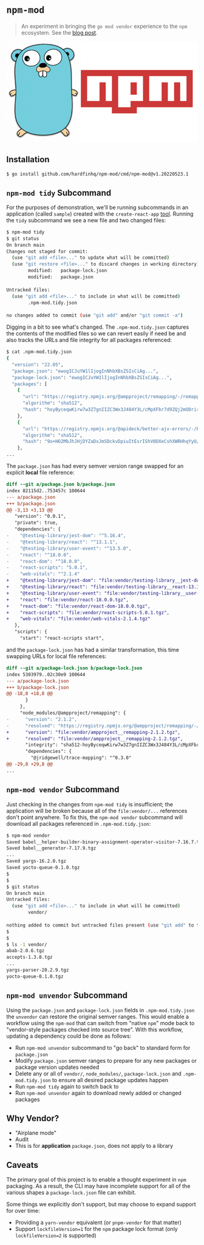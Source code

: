 # `npm-mod`

> An experiment in bringing the `go mod vendor` experience to the `npm`
> ecosystem. See the [blog post][2].

<p align="center">
  <img alt="npm and Go" src="./_images/npm-and-go.png?raw=true" />
</p>

## Installation

```
$ go install github.com/hardfinhq/npm-mod/cmd/npm-mod@v1.20220523.1
```

## `npm-mod tidy` Subcommand

For the purposes of demonstration, we'll be running subcommands in an
application (called `sample`) created with the `create-react-app` [tool][1].
Running the `tidy` subcommand we see a new file and two changed files:

```bash
$ npm-mod tidy
$ git status
On branch main
Changes not staged for commit:
  (use "git add <file>..." to update what will be committed)
  (use "git restore <file>..." to discard changes in working directory)
        modified:   package-lock.json
        modified:   package.json

Untracked files:
  (use "git add <file>..." to include in what will be committed)
        .npm-mod.tidy.json

no changes added to commit (use "git add" and/or "git commit -a")
```

Digging in a bit to see what's changed. The `.npm-mod.tidy.json` captures
the contents of the modified files so we can revert easily if need be and
also tracks the URLs and file integrity for all packages referenced:

```bash
$ cat .npm-mod.tidy.json
{
  "version": "22.05",
  "package.json": "ewogICJuYW1lIjogInNhbXBsZSIsCiAg...",
  "package-lock.json": "ewogICJuYW1lIjogInNhbXBsZSIsCiAg...",
  "packages": [
    {
      "url": "https://registry.npmjs.org/@ampproject/remapping/-/remapping-2.1.2.tgz",
      "algorithm": "sha512",
      "hash": "hoyByceqwKirw7w3Z7gnIIZC3Wx3J484Y3L/cMpXFbr7d9ZQj2mODrirNzcJa+SM3UlpWXYvKV4RlRpFXlWgXg=="
    },
    {
      "url": "https://registry.npmjs.org/@apideck/better-ajv-errors/-/better-ajv-errors-0.3.3.tgz",
      "algorithm": "sha512",
      "hash": "9o+HO2MbJhJHjDYZaDxJmSDckvDpiuItEsrIShV0DXeCshXWRHhqYyU/PKHMkuClOmFnZhRd6wzv4vpDu/dRKg=="
    },
...
```

The `package.json` has had every semver version range swapped for an explicit
**local** file reference:

```diff
diff --git a/package.json b/package.json
index 82115d2..753457c 100644
--- a/package.json
+++ b/package.json
@@ -3,13 +3,13 @@
   "version": "0.0.1",
   "private": true,
   "dependencies": {
-    "@testing-library/jest-dom": "^5.16.4",
-    "@testing-library/react": "^13.1.1",
-    "@testing-library/user-event": "^13.5.0",
-    "react": "^18.0.0",
-    "react-dom": "^18.0.0",
-    "react-scripts": "5.0.1",
-    "web-vitals": "^2.1.4"
+    "@testing-library/jest-dom": "file:vendor/testing-library__jest-dom-5.16.4.tgz",
+    "@testing-library/react": "file:vendor/testing-library__react-13.1.1.tgz",
+    "@testing-library/user-event": "file:vendor/testing-library__user-event-13.5.0.tgz",
+    "react": "file:vendor/react-18.0.0.tgz",
+    "react-dom": "file:vendor/react-dom-18.0.0.tgz",
+    "react-scripts": "file:vendor/react-scripts-5.0.1.tgz",
+    "web-vitals": "file:vendor/web-vitals-2.1.4.tgz"
   },
   "scripts": {
     "start": "react-scripts start",
```

and the `package-lock.json` has had a similar transformation, this time
swapping URLs for local file references:

```diff
diff --git a/package-lock.json b/package-lock.json
index 5303979..02c30e9 100644
--- a/package-lock.json
+++ b/package-lock.json
@@ -18,8 +18,8 @@
       }
     },
     "node_modules/@ampproject/remapping": {
-      "version": "2.1.2",
-      "resolved": "https://registry.npmjs.org/@ampproject/remapping/-/remapping-2.1.2.tgz",
+      "version": "file:vendor/ampproject__remapping-2.1.2.tgz",
+      "resolved": "file:vendor/ampproject__remapping-2.1.2.tgz",
       "integrity": "sha512-hoyByceqwKirw7w3Z7gnIIZC3Wx3J484Y3L/cMpXFbr7d9ZQj2mODrirNzcJa+SM3UlpWXYvKV4RlRpFXlWgXg==",
       "dependencies": {
         "@jridgewell/trace-mapping": "^0.3.0"
@@ -29,8 +29,8 @@
...
```

## `npm-mod vendor` Subcommand

Just checking in the changes from `npm-mod tidy` is insufficient; the
application will be broken because all of the `file:vendor/...` references
don't point anywhere. To fix this, the `npm-mod vendor` subcommand will
download all packages referenced in `.npm-mod.tidy.json`:

```bash
$ npm-mod vendor
Saved babel__helper-builder-binary-assignment-operator-visitor-7.16.7.tgz
Saved babel__generator-7.17.9.tgz
...
Saved yargs-16.2.0.tgz
Saved yocto-queue-0.1.0.tgz
$
$
$ git status
On branch main
Untracked files:
  (use "git add <file>..." to include in what will be committed)
        vendor/

nothing added to commit but untracked files present (use "git add" to track)
$
$
$ ls -1 vendor/
abab-2.0.6.tgz
accepts-1.3.8.tgz
...
yargs-parser-20.2.9.tgz
yocto-queue-0.1.0.tgz
```

## `npm-mod unvendor` Subcommand

Using the `package.json` and `package-lock.json` fields in `.npm-mod.tidy.json`
the `unvendor` can restore the original semver ranges. This would enable a
workflow using the `npm-mod` that can switch from "native `npm`" mode back to
"vendor-style packages checked into source tree". With this workflow, updating
a dependency could be done as follows:

- Run `npm-mod unvendor` subcommand to "go back" to standard form for
  `package.json`
- Modify `package.json` semver ranges to prepare for any new packages or
  package version updates needed
- Delete any or all of `vendor/`, `node_modules/`, `package-lock.json` and
  `.npm-mod.tidy.json` to ensure all desired package updates happen
- Run `npm-mod tidy` again to switch back to
- Run `npm-mod unvendor` again to download newly added or changed packages

## Why Vendor?

- "Airplane mode"
- Audit
- This is for **application** `package.json`, does not apply to a library

## Caveats

The primary goal of this project is to enable a thought experiment in `npm`
packaging. As a result, the CLI may have incomplete support for all of the
various shapes a `package-lock.json` file can exhibit.

Some things we explicitly don't support, but may choose to expand support
for over time:

- Providing a `yarn-vendor` equivalent (or `pnpm-vendor` for that matter)
- Support `lockfileVersion=1` for the `npm` package lock format (only
  `lockfileVersion=2` is supported)

[1]: https://reactjs.org/docs/create-a-new-react-app.html
[2]: https://engineering.hardfin.com/2022/05/npm-mod/
